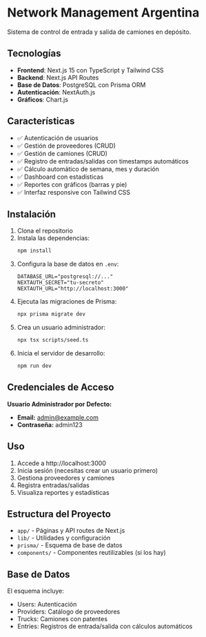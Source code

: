 # Network Management Argentina

Sistema de control de entrada y salida de camiones en depósito.

## Tecnologías

- **Frontend**: Next.js 15 con TypeScript y Tailwind CSS
- **Backend**: Next.js API Routes
- **Base de Datos**: PostgreSQL con Prisma ORM
- **Autenticación**: NextAuth.js
- **Gráficos**: Chart.js

## Características

- ✅ Autenticación de usuarios
- ✅ Gestión de proveedores (CRUD)
- ✅ Gestión de camiones (CRUD)
- ✅ Registro de entradas/salidas con timestamps automáticos
- ✅ Cálculo automático de semana, mes y duración
- ✅ Dashboard con estadísticas
- ✅ Reportes con gráficos (barras y pie)
- ✅ Interfaz responsive con Tailwind CSS

## Instalación

1. Clona el repositorio
2. Instala las dependencias:
   ```bash
   npm install
   ```
3. Configura la base de datos en `.env`:
   ```
   DATABASE_URL="postgresql://..."
   NEXTAUTH_SECRET="tu-secreto"
   NEXTAUTH_URL="http://localhost:3000"
   ```
4. Ejecuta las migraciones de Prisma:
   ```bash
   npx prisma migrate dev
   ```
5. Crea un usuario administrador:
   ```bash
   npx tsx scripts/seed.ts
   ```
6. Inicia el servidor de desarrollo:
   ```bash
   npm run dev
   ```

## Credenciales de Acceso

**Usuario Administrador por Defecto:**
- **Email:** admin@example.com
- **Contraseña:** admin123

## Uso

1. Accede a http://localhost:3000
2. Inicia sesión (necesitas crear un usuario primero)
3. Gestiona proveedores y camiones
4. Registra entradas/salidas
5. Visualiza reportes y estadísticas

## Estructura del Proyecto

- `app/` - Páginas y API routes de Next.js
- `lib/` - Utilidades y configuración
- `prisma/` - Esquema de base de datos
- `components/` - Componentes reutilizables (si los hay)

## Base de Datos

El esquema incluye:
- Users: Autenticación
- Providers: Catálogo de proveedores
- Trucks: Camiones con patentes
- Entries: Registros de entrada/salida con cálculos automáticos
